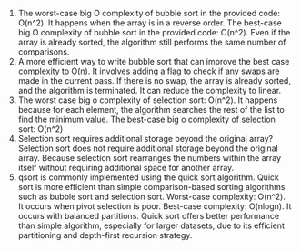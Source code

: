 1. The worst-case big O complexity of bubble sort in the provided code: O(n^2). It happens when the array is in a reverse order.
The best-case big O complexity of bubble sort in the provided code: O(n^2). Even if the array is already sorted, the algorithm still performs the same number of comparisons.
2. A more efficient way to write bubble sort that can improve the best case complexity to O(n). It involves adding a flag to check if any swaps are made in the current pass. If there is no swap, the array is already sorted, and the algorithm is terminated. It can reduce the complexity to linear.
3. The worst case big o complexity of selection sort: O(n^2). It happens because  for each element, the algorithm searches the rest of the list to find the minimum value. 
The best-case big o complexity of selection sort: O(n^2)
4. Selection sort requires additional storage beyond the original array? Selection sort does not require additional storage beyond the original array. Because selection sort rearranges the numbers within the array itself without requiring additional space for another array.
5. qsort is commonly implemented using the quick sort algorithm. Quick sort is more efficient than simple comparison-based sorting algorithms such as bubble sort and selection sort.
Worst-case complexity: O(n^2). It occurs when pivot selection is poor.
Best-case complexity: O(nlogn). It occurs with balanced partitions.
Quick sort offers better performance than simple algorithm, especially for larger datasets, due to its efficient partitioning and depth-first recursion strategy.